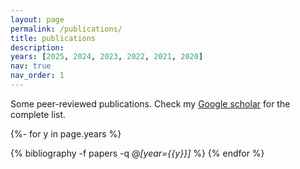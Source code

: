 ```yaml
---
layout: page
permalink: /publications/
title: publications
description: 
years: [2025, 2024, 2023, 2022, 2021, 2020]
nav: true
nav_order: 1
---
```


<p>Some peer-reviewed publications. Check my <a href="https://scholar.google.it/citations?user=9V1_SGkAAAAJ&hl=en&oi=ao">Google scholar</a> for the complete list.</p>

<!-- _pages/publications.md -->
<div class="publications">

{%- for y in page.years %}
  <!-- emarche <h2 class="year">{{y}}</h2>-->
  {% bibliography -f papers -q @*[year={{y}}]* %}
{% endfor %}

</div>
